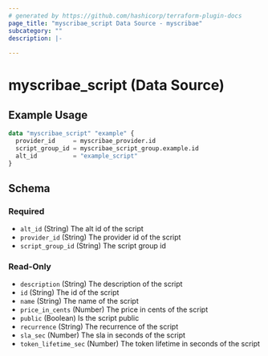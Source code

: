 ```yaml
---
# generated by https://github.com/hashicorp/terraform-plugin-docs
page_title: "myscribae_script Data Source - myscribae"
subcategory: ""
description: |-
  
---
```


# myscribae_script (Data Source)



## Example Usage

```terraform
data "myscribae_script" "example" {
  provider_id     = myscribae_provider.id
  script_group_id = myscribae_script_group.example.id
  alt_id          = "example_script"
}
```

<!-- schema generated by tfplugindocs -->
## Schema

### Required

- `alt_id` (String) The alt id of the script
- `provider_id` (String) The provider id of the script
- `script_group_id` (String) The script group id

### Read-Only

- `description` (String) The description of the script
- `id` (String) The id of the script
- `name` (String) The name of the script
- `price_in_cents` (Number) The price in cents of the script
- `public` (Boolean) Is the script public
- `recurrence` (String) The recurrence of the script
- `sla_sec` (Number) The sla in seconds of the script
- `token_lifetime_sec` (Number) The token lifetime in seconds of the script
